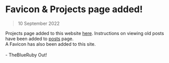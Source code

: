 # Favicon & Projects page added!
> 10 September 2022

Projects page added to this website [here]([../](https://theblueruby.github.io/)projects.html). Instructions on viewing old posts have been added to [posts](https://theblueruby.github.io/posts.html) page.  
A Favicon has also been added to this site. 
<br>
<br>
\- TheBlueRuby Out!